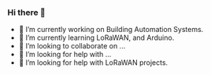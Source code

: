 ### Hi there 👋

- 🔭 I’m currently working on Building Automation Systems.
- 🌱 I’m currently learning LoRaWAN, and Arduino.
- 👯 I’m looking to collaborate on ...
- 🤔 I’m looking for help with ...
- 🤔 I’m looking for help with LoRaWAN projects.

<!--
**hunter-d-b/hunter-d-b** is a ✨ _special_ ✨ repository because its `README.md` (this file) appears on your GitHub profile.

Here are some ideas to get you started:

- 🔭 I’m currently working on Building Automation Systems.
- 🌱 I’m currently learning Github, LoRaWAN, and Arduino.
- 👯 I’m looking to collaborate on ...
- 🤔 I’m looking for help with LoRaWAN projects.
- 💬 Ask me about ...
- 📫 How to reach me: ...
- ⚡ Fun fact: ...
-->
